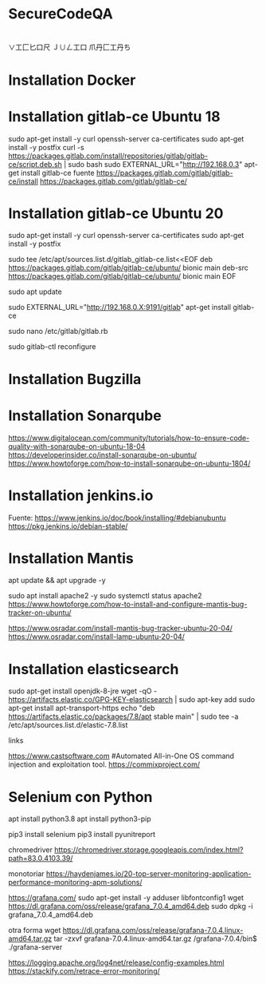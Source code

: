 # SecureCodeQA
# 
∨工匚匕口尺 Ｊ∪ㄥ工口 爪丹匚工丹ち
# Installation Docker


# Installation gitlab-ce Ubuntu 18 
sudo apt-get install -y curl openssh-server ca-certificates
sudo apt-get install -y postfix
curl -s https://packages.gitlab.com/install/repositories/gitlab/gitlab-ce/script.deb.sh | sudo bash
sudo EXTERNAL_URL="http://192.168.0.3" apt-get install gitlab-ce
fuente
https://packages.gitlab.com/gitlab/gitlab-ce/install
https://packages.gitlab.com/gitlab/gitlab-ce/

# Installation gitlab-ce Ubuntu 20

sudo apt-get install -y curl openssh-server ca-certificates
sudo apt-get install -y postfix

sudo tee /etc/apt/sources.list.d/gitlab_gitlab-ce.list<<EOF 
deb https://packages.gitlab.com/gitlab/gitlab-ce/ubuntu/ bionic main
deb-src https://packages.gitlab.com/gitlab/gitlab-ce/ubuntu/ bionic main
EOF

sudo apt update

sudo EXTERNAL_URL="http://192.168.0.X:9191/gitlab" apt-get install gitlab-ce

sudo nano /etc/gitlab/gitlab.rb

sudo gitlab-ctl reconfigure

# Installation Bugzilla


# Installation Sonarqube
https://www.digitalocean.com/community/tutorials/how-to-ensure-code-quality-with-sonarqube-on-ubuntu-18-04
https://developerinsider.co/install-sonarqube-on-ubuntu/
https://www.howtoforge.com/how-to-install-sonarqube-on-ubuntu-1804/
# Installation jenkins.io
Fuente:
https://www.jenkins.io/doc/book/installing/#debianubuntu
https://pkg.jenkins.io/debian-stable/
# Installation Mantis
apt update && apt upgrade -y

sudo apt install apache2 -y
sudo systemctl status apache2
https://www.howtoforge.com/how-to-install-and-configure-mantis-bug-tracker-on-ubuntu/


https://www.osradar.com/install-mantis-bug-tracker-ubuntu-20-04/
https://www.osradar.com/install-lamp-ubuntu-20-04/


# Installation elasticsearch
sudo apt-get install openjdk-8-jre
wget -qO - https://artifacts.elastic.co/GPG-KEY-elasticsearch | sudo apt-key add 
sudo apt-get install apt-transport-https
echo "deb https://artifacts.elastic.co/packages/7.8/apt stable main" | sudo tee -a /etc/apt/sources.list.d/elastic-7.8.list



links

https://www.castsoftware.com
#Automated All-in-One OS command injection and exploitation tool. 
https://commixproject.com/

# Selenium con Python
apt install python3.8
apt install python3-pip

pip3 install selenium
pip3 install pyunitreport

chromedriver
https://chromedriver.storage.googleapis.com/index.html?path=83.0.4103.39/


monotoriar
https://haydenjames.io/20-top-server-monitoring-application-performance-monitoring-apm-solutions/

https://grafana.com/
sudo apt-get install -y adduser libfontconfig1
wget https://dl.grafana.com/oss/release/grafana_7.0.4_amd64.deb
sudo dpkg -i grafana_7.0.4_amd64.deb

otra forma
wget https://dl.grafana.com/oss/release/grafana-7.0.4.linux-amd64.tar.gz
tar -zxvf grafana-7.0.4.linux-amd64.tar.gz
/grafana-7.0.4/bin$ ./grafana-server 



https://logging.apache.org/log4net/release/config-examples.html
https://stackify.com/retrace-error-monitoring/
